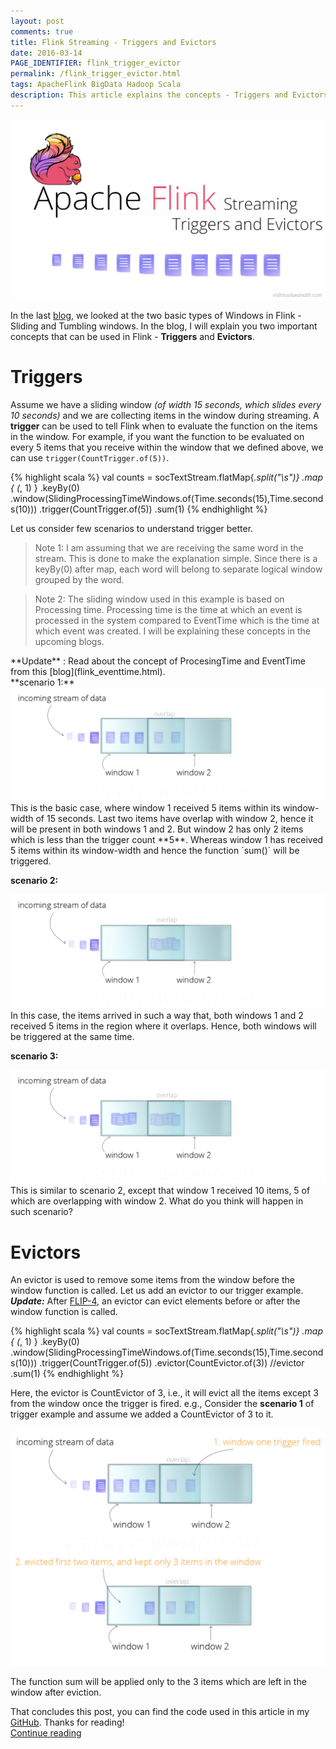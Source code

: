 ```yaml
---
layout: post
comments: true
title: Flink Streaming - Triggers and Evictors
date: 2016-03-14
PAGE_IDENTIFIER: flink_trigger_evictor
permalink: /flink_trigger_evictor.html
tags: ApacheFlink BigData Hadoop Scala
description: This article explains the concepts - Triggers and Evictors in Flink Streaming and how to impelemnt it using Scala.
---
```

<div class="col three">
	<img class="col three" src="/img/flink_trigger/blog_header.png">
</div>

In the last [blog](flink_streaming), we looked at the two basic types of Windows in Flink - Sliding and Tumbling windows. In the blog, I will explain you two important concepts that can be used in Flink - **Triggers** and **Evictors**. 

# **Triggers**
Assume we have a sliding window *(of width 15 seconds, which slides every 10 seconds)* and we are collecting items in the window during streaming. A **trigger** can be used to tell Flink when to evaluate the function on the items in the window. For example, if you want the function to be evaluated on every 5 items that you receive within the window that we defined above, we can use `trigger(CountTrigger.of(5))`.

{% highlight scala %}
val counts = socTextStream.flatMap{_.split("\\s")}
  .map { (_, 1) }
  .keyBy(0)
  .window(SlidingProcessingTimeWindows.of(Time.seconds(15),Time.seconds(10)))
  .trigger(CountTrigger.of(5))
  .sum(1)
{% endhighlight %}

Let us consider few scenarios to understand trigger better.<br/>

<blockquote>Note 1: I am assuming that we are receiving the same word in the stream. This is done to make the explanation simple. Since there is a keyBy(0) after map, each word will belong to separate logical window grouped by the word.</blockquote>

<blockquote>Note 2: The sliding window used in this example is based on Processing time. Processing time is the time at which an event is processed in the system compared to EventTime which is the time at which event was created. I will be explaining these concepts in the upcoming blogs.</blockquote>
**Update** : Read about the concept of ProcesingTime and EventTime from this [blog](flink_eventtime.html).<br/>
**scenario 1:**
<div class="col three">
	<img class="col three expandable" src="/img/flink_trigger/trigger1.png">
</div>
This is the basic case, where window 1 received 5 items within its window-width of 15 seconds. Last two items have overlap with window 2, hence it will be present in both windows 1 and 2. But window 2 has only 2 items which is less than the trigger count **5**. Whereas window 1 has received 5 items within its window-width and hence the function `sum()` will be triggered.

**scenario 2:**
<div class="col three">
	<img class="col three expandable" src="/img/flink_trigger/trigger2.png">
</div>
In this case, the items arrived in such a way that, both windows 1 and 2 received 5 items in the region where it overlaps. Hence, both windows will be triggered at the same time.

**scenario 3:**
<div class="col three">
	<img class="col three expandable" src="/img/flink_trigger/trigger3.png">
</div>
This is similar to scenario 2, except that window 1 received 10 items, 5 of which are overlapping with window 2. What do you think will happen in such scenario?


# **Evictors**
An evictor is used to remove some items from the window before the window function is called. Let us add an evictor to our trigger example.<br/>
***Update:*** After [FLIP-4](https://cwiki.apache.org/confluence/display/FLINK/FLIP-4+%3A+Enhance+Window+Evictor), an evictor can evict elements before or after the window function is called.

{% highlight scala %}
val counts = socTextStream.flatMap{_.split("\\s")}
  .map { (_, 1) }
  .keyBy(0)
  .window(SlidingProcessingTimeWindows.of(Time.seconds(15),Time.seconds(10)))
  .trigger(CountTrigger.of(5))
  .evictor(CountEvictor.of(3))  //evictor
  .sum(1)
{% endhighlight %}

Here, the evictor is CountEvictor of 3, i.e., it will evict all the items except 3 from the window once the trigger is fired. e.g.,
Consider the **scenario 1** of trigger example and assume we added a CountEvictor of 3 to it.
<div class="col three">
	<img class="col three expandable" src="/img/flink_trigger/evictor.png">
</div>

The function sum will be applied only to the 3 items which are left in the window after eviction.

That concludes this post, you can find the code used in this article in my [GitHub](https://github.com/soniclavier/hadoop_datascience/tree/master/flink/src/main/scala/com/vishnu/flink/streaming). Thanks for reading!
<br/><a href="search.html?query=flink">Continue reading</a>